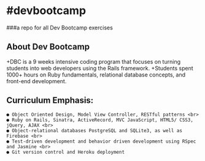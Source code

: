 #devbootcamp
===========

###a repo for all Dev Bootcamp exercises


## About Dev Bootcamp
+DBC is a 9 weeks intensive coding program that focuses on turning students into web developers using the Rails framework. 
+Students spent 1000+ hours on Ruby fundamentals, relational database concepts, and front-end development. 


## Curriculum Emphasis:

    ● Object Oriented Design, Model View Controller, RESTful patterns <br>
    ● Ruby on Rails, Sinatra, ActiveRecord, MVC JavaScript, HTML5/ CSS3, jQuery, AJAX <br>
    ● Object-relational databases PostgreSQL and SQLite3, as well as Firebase <br>
    ● Test-driven development and behavior driven development using RSpec and Jasmine <br>
    ● Git version control and Heroku deployment
